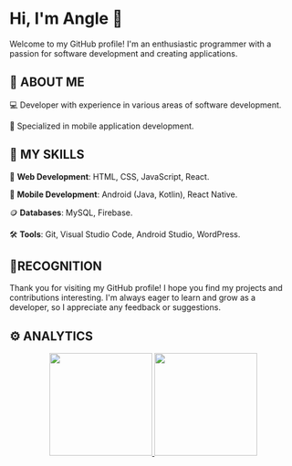 # Hi, I'm Angle 👋

Welcome to my GitHub profile! I'm an enthusiastic programmer with a passion for software development and creating applications.

## 💼 ABOUT ME

💻 Developer with experience in various areas of software development.

📱 Specialized in mobile application development.

## 🚀 MY SKILLS

💼 **Web Development**: HTML, CSS, JavaScript, React.

📱 **Mobile Development**: Android (Java, Kotlin), React Native.

🪙 **Databases**: MySQL, Firebase.

🛠️ **Tools**: Git, Visual Studio Code, Android Studio, WordPress.

## 🙏RECOGNITION

Thank you for visiting my GitHub profile! I hope you find my projects and contributions interesting. I'm always eager to learn and grow as a developer, so I appreciate any feedback or suggestions.

## ⚙️ ANALYTICS

<div align="center">
<a href="https://github.com/AngleSad">
  <img height="180em" src="https://github-readme-stats-eight-theta.vercel.app/api?username=AngleSad&show_icons=true&theme=algolia&include_all_commits=true&count_private=true"/>
  <img height="180em" src="https://github-readme-stats-eight-theta.vercel.app/api/top-langs/?username=AngleSad&layout=compact&langs_count=8&theme=algolia"/>
</a>
</div>

